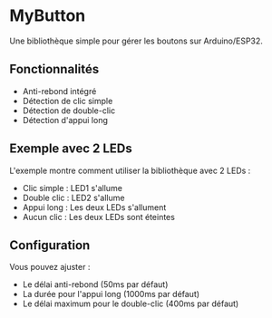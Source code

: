 # MyButton

Une bibliothèque simple pour gérer les boutons sur Arduino/ESP32.

## Fonctionnalités

- Anti-rebond intégré
- Détection de clic simple
- Détection de double-clic
- Détection d'appui long

## Exemple avec 2 LEDs

L'exemple montre comment utiliser la bibliothèque avec 2 LEDs :

- Clic simple : LED1 s'allume
- Double clic : LED2 s'allume
- Appui long : Les deux LEDs s'allument
- Aucun clic : Les deux LEDs sont éteintes

## Configuration

Vous pouvez ajuster :
- Le délai anti-rebond (50ms par défaut)
- La durée pour l'appui long (1000ms par défaut)
- Le délai maximum pour le double-clic (400ms par défaut)
